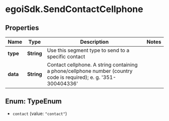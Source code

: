# egoiSdk.SendContactCellphone

## Properties
Name | Type | Description | Notes
------------ | ------------- | ------------- | -------------
**type** | **String** | Use this segment type to send to a specific contact | 
**data** | **String** | Contact cellphone.  A string containing a phone/cellphone number (country code is required);                         e. g. &#39;351-300404336&#39; | 


<a name="TypeEnum"></a>
## Enum: TypeEnum


* `contact` (value: `"contact"`)




